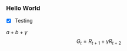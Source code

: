 ### Hello World

- [x] Testing

$a+b+\gamma$
$$G_t = R_{t+1} + \gamma R_{t+2}$$

<script src="https://cdn.mathjax.org/mathjax/latest/MathJax.js?config=TeX-AMS-MML_HTMLorMML" type="text/javascript"></script>